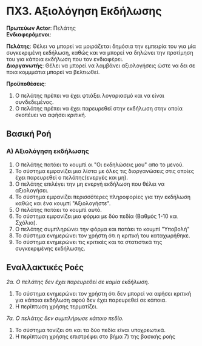 # ΠΧ3. Αξιολόγηση Εκδήλωσης

**Πρωτεύων Actor**: Πελάτης  
**Ενδιαφερόμενοι**: 

**Πελάτης**: Θέλει να μπορεί να μοιράζεται δημόσια την εμπειρία του για μία συγκεκριμένη εκδήλωση, καθώς και να μπορεί να δηλώνει την προτίμηση του για κάποια εκδήλωση που τον ενδιαφέρει.  
**Διοργανωτής**: Θέλει να μπορεί να λαμβάνει αξιολογήσεις ώστε να δει σε ποια κομμμάτια μπορεί να βελτιωθεί.    

**Προϋποθέσεις**: 
1) Ο πελάτης πρέπει να έχει φτιάξει λογαριασμό και να είναι συνδεδεμένος.
2) Ο πελάτης πρέπει να έχει παρευρεθεί στην εκδήλωση στην οποία σκοπέυει να αφήσει κριτική. 

## Βασική Ροή
### Α) Aξιολόγηση εκδήλωσης
1) Ο πελάτης πατάει το κουμπί οι "Οι εκδηλώσεις μου" απο το μενού.
2) Το σύστημα εμφανίζει μια λίστα με όλες τις διοργανώσεις στις οποίες έχει παρευρεθεί ο πελάτης(ενεργές και μη).
3) Ο πελάτης επιλέγει την μη ενεργή εκδήλωση που θέλει να αξιολογήσει.
4) Το σύστημα εμφανίζει περισσότερες πληροφορίες για την εκδήλωση καθώς και ένα κουμπί "Αξιολογήστε".
5) Ο πελάτης πατάει το κουμπί αυτό.
6) Το σύστημα εμφανίζει μια φόρμα με δύο πεδία (Βαθμός 1-10 και Σχόλια).
7) Ο πελάτης συμπληρώνει την φόρμα και πατάει το κουμπί "Υποβολή"
8) Το σύστημα ενημερώνει τον χρήστη ότι η κριτική του καταχωρήθηκε.
9) Το σύστημα ενημερώνει τις κριτικές και τα στατιστικά της συγκεκριμένης εκδήλωσης.

## Εναλλακτικές Ροές
*2α. Ο πελάτης δεν έχει παρευρεθεί σε καμία εκδήλωση.*  
   1. Το σύστημα ενημερώνει τον χρήστη ότι δεν μπορεί να αφήσει κριτική για κάποια εκδήλωση αφού δεν έχει παρευρεθεί σε κάποια.
   2. Η περίπτωση χρήσης τερματίζει.

*7α. Ο πελάτης δεν συμπλήρωσε κάποιο πεδίο.*
   1. Το σύστημα τονίζει ότι και τα δύο πεδία είναι υποχρεωτικά.
   2. Η περίπτωση χρήσης επιστρέφει στο βήμα 7) της βασικής ροής